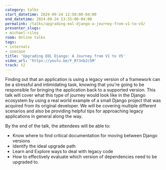 ```yaml
---
category: talks
start_datetime: 2024-09-24 12:50:00-04:00
end_datetime: 2024-09-24 13:35:00-04:00
permalink: /talks/upgrading-eol-django-a-journey-from-v1-to-v5/
presenter_slugs:
- michael-riley
room: Online talks
tags:
- internals
- usecase
title: 'Upgrading EOL Django: A Journey from V1 to V5'
video_url: 'https://youtu.be/F_R73nb2c5M'
track: t2
---
```


Finding out that an application is using a legacy version of a framework can be a stressful and intimidating task, knowing that you're going to be responsible for bringing the application back to a supported version.  This talk will cover what this type of journey would look like in the Django ecosystem by using a real world example of a small Django project that was acquired from its original developer. We will be covering multiple different scenarios and also be providing helpful tips for approaching legacy applications in general along the way.  

By the end of the talk, the attendees will be able to:
- Know where to find critical documentation for moving between Django versions
- Identify the ideal upgrade path
- Learn and Explore ways to deal with legacy code
- How to effectively evaluate which version of dependencies need to be upgraded to.
